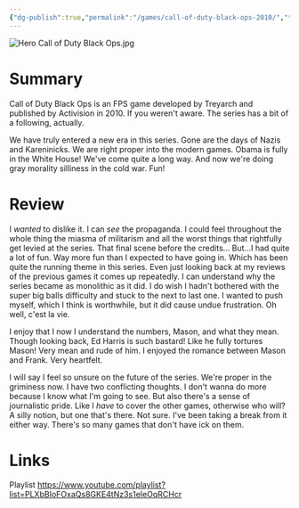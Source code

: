 ```yaml
---
{"dg-publish":true,"permalink":"/games/call-of-duty-black-ops-2010/","tags":["LP","games"],"created":"2023-12-08","updated":"2024-08-05"}
---
```



![Hero Call of Duty Black Ops.jpg](/img/user/Attachments/Hero%20Call%20of%20Duty%20Black%20Ops.jpg)

# Summary

Call of Duty Black Ops is an FPS game developed by Treyarch and published by Activision in 2010. If you weren't aware. The series has a bit of a following, actually.

We have truly entered a new era in this series. Gone are the days of Nazis and Kareninicks. We are right proper into the modern games. Obama is fully in the White House! We've come quite a long way. And now we're doing gray morality silliness in the cold war. Fun!

# Review

I *wanted* to dislike it. I can *see* the propaganda. I could feel throughout the whole thing the miasma of militarism and all the worst things that rightfully get levied at the series. That final scene before the credits... But...I had quite a lot of fun. Way more fun than I expected to have going in. Which has been quite the running theme in this series. Even just looking back at my reviews of the previous games it comes up repeatedly. I can understand why the series became as monolithic as it did. I do wish I hadn't bothered with the super big balls difficulty and stuck to the next to last one. I wanted to push myself, which I think is worthwhile, but it did cause undue frustration. Oh well, c'est la vie.

I enjoy that I now I understand the numbers, Mason, and what they mean. Though looking back, Ed Harris is such bastard! Like he fully tortures Mason! Very mean and rude of him. I enjoyed the romance between Mason and Frank. Very heartfelt.

I will say I feel so unsure on the future of the series. We're proper in the griminess now. I have two conflicting thoughts. I don't wanna do more because I know what I'm going to see. But also there's a sense of journalistic pride. Like I *have* to cover the other games, otherwise who will? A silly notion, but one that's there. Not sure. I've been taking a break from it either way. There's so many games that don't have ick on them.

# Links

Playlist https://www.youtube.com/playlist?list=PLXbBIoFOxaQs8GKE4tNz3s1eIeOqRCHcr
